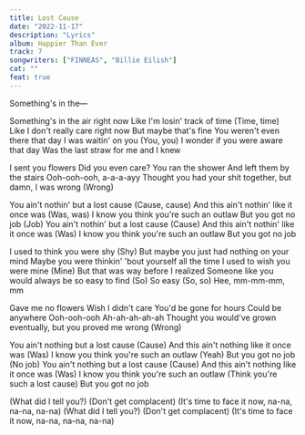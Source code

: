 ```yaml
---
title: Lost Cause
date: "2022-11-17"
description: "Lyrics"
album: Happier Than Ever
track: 7
songwriters: ["FINNEAS", "Billie Eilish"]
cat: ""
feat: true
---
```


<p className="intro">
Something's in the—
</p>
<p className="verse-one">
Something's in the air right now
Like I'm losin' track of time (Time, time)
Like I don't really care right now
But maybe that's fine
You weren't even there that day
I was waitin' on you (You, you)
I wonder if you were aware that day
Was the last straw for me and I knew
</p>
<p className="pre-chorus">
I sent you flowers
Did you even care?
You ran the shower
And left them by the stairs
Ooh-ooh-ooh, a-a-a-ayy
Thought you had your shit together, but damn, I was wrong (Wrong)
</p>
<p className="chorus">
You ain't nothin' but a lost cause (Cause, cause)
And this ain't nothin' like it once was (Was, was)
I know you think you're such an outlaw
But you got no job (Job)
You ain't nothin' but a lost cause (Cause)
And this ain't nothin' like it once was (Was)
I know you think you're such an outlaw
But you got no job
</p>
<p className="verse-two">
I used to think you were shy (Shy)
But maybe you just had nothing on your mind
Maybe you were thinkin' 'bout yourself all the time
I used to wish you were mine (Mine)
But that was way before I realized
Someone like you would always be so easy to find
(So) So easy (So, so)
Hee, mm-mm-mm, mm
</p>
<p className="pre-chorus">
Gave me no flowers
Wish I didn't care
You'd be gone for hours
Could be anywhere
Ooh-ooh-ooh
Ah-ah-ah-ah-ah
Thought you would've grown eventually, but you proved me wrong (Wrong)
</p>
<p className="chorus">
You ain't nothing but a lost cause (Cause)
And this ain't nothing like it once was (Was)
I know you think you're such an outlaw (Yeah)
But you got no job (No job)
You ain't nothing but a lost cause (Cause)
And this ain't nothing like it once was (Was)
I know you think you're such an outlaw (Think you're such a lost cause)
But you got no job

</p>
<p className="outro">
(What did I tell you?)
(Don't get complacent)
(It's time to face it now, na-na, na-na, na-na)
(What did I tell you?)
(Don't get complacent)
(It's time to face it now, na-na, na-na, na-na)
</p>
